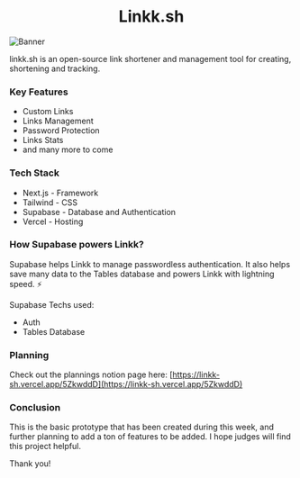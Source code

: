 <center>
  <h1>Linkk.sh</h1>
</center>

![Banner](https://user-images.githubusercontent.com/65452005/208378819-16d69114-1f0b-4b25-b51b-fb7baecfdbba.png)


linkk.sh is an open-source link shortener and management tool for creating, shortening and tracking.

### Key Features

- Custom Links
- Links Management
- Password Protection
- Links Stats
- and many more to come

### Tech Stack

- Next.js - Framework
- Tailwind - CSS
- Supabase - Database and Authentication
- Vercel - Hosting

### How Supabase powers Linkk?

Supabase helps Linkk to manage passwordless authentication. It also helps save many data to the Tables database and powers Linkk with lightning speed. ⚡️

Supabase Techs used:

- Auth
- Tables Database

### Planning

Check out the plannings notion page here: [https://linkk-sh.vercel.app/5ZkwddD](https://linkk-sh.vercel.app/5ZkwddD)

### Conclusion

This is the basic prototype that has been created during this week, and further planning to add a ton of features to be added. I hope judges will find this project helpful. 

Thank you!
